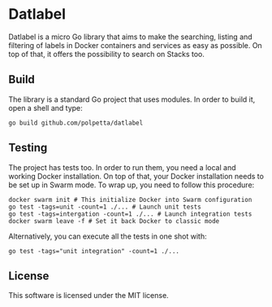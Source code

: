 Datlabel
===

Datlabel is a micro Go library that aims to make the searching, listing and
filtering of labels in Docker containers and services as easy as possible.
On top of that, it offers the possibility to search on Stacks too.

## Build
The library is a standard Go project that uses modules. In order to build it,
open a shell and type:
```shell script
go build github.com/polpetta/datlabel
```

## Testing
The project has tests too. In order to run them, you need a local and
working Docker installation. On top of that, your Docker installation needs
to be set up in Swarm mode. To wrap up, you need to follow this procedure:
```shell script
docker swarm init # This initialize Docker into Swarm configuration
go test -tags=unit -count=1 ./... # Launch unit tests
go test -tags=intergation -count=1 ./... # Launch integration tests
docker swarm leave -f # Set it back Docker to classic mode
```

Alternatively, you can execute all the tests in one shot with:
```shell script
go test -tags="unit integration" -count=1 ./...
```

## License

This software is licensed under the MIT license.
